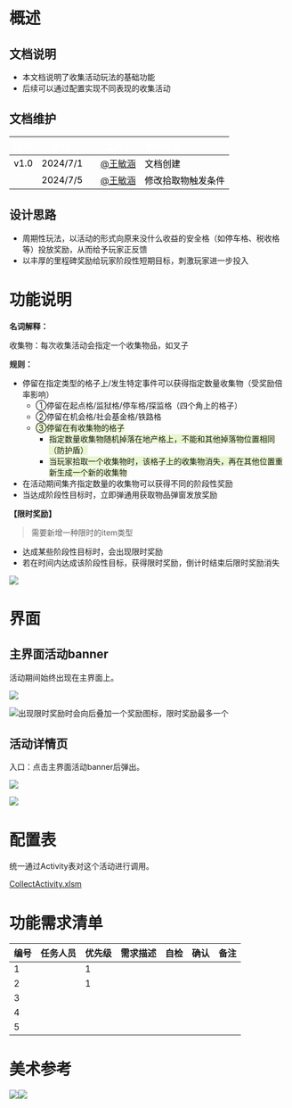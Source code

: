 # 概述
## 文档说明
+ 本文档说明了收集活动玩法的基础功能
+ 后续可以通过配置实现不同表现的收集活动

## 文档维护
| <font style="color:white;">版本</font> | <font style="color:white;">时间</font> | | <font style="color:white;">负责人</font> | <font style="color:white;">修改内容</font> |
| :---: | :---: | --- | :---: | :--- |
| <font style="color:black;">v1.0</font> | <font style="color:black;">2024/7/1</font> | | [@王敏涵](undefined/cookie-ylrqq) | <font style="color:black;">文档创建</font> |
| | <font style="color:black;">2024/7/5</font> | | [@王敏涵](undefined/cookie-ylrqq) | <font style="color:black;">修改拾取物触发条件</font> |


## 设计思路
+ 周期性玩法，以活动的形式向原来没什么收益的安全格（如停车格、税收格等）投放奖励，从而给予玩家正反馈
+ 以丰厚的里程碑奖励给玩家阶段性短期目标，刺激玩家进一步投入

# 功能说明
**名词解释：**

收集物：每次收集活动会指定一个收集物品，如叉子

**规则：**

+ 停留在指定类型的格子上/发生特定事件可以获得指定数量收集物（受奖励倍率影响）
    - ①停留在起点格/监狱格/停车格/探监格（四个角上的格子）
    - ②停留在机会格/社会基金格/铁路格
    - <font style="background-color:#E8F7CF;">③停留在有收集物的格子</font>
        * <font style="background-color:#E8F7CF;">指定数量收集物随机掉落在地产格上，不能和其他掉落物位置相同（防护盾）</font>
        * <font style="background-color:#E8F7CF;">当玩家拾取一个收集物时，该格子上的收集物消失，再在其他位置重新生成一个新的收集物</font>
+ 在活动期间集齐指定数量的收集物可以获得不同的阶段性奖励
+ 当达成阶段性目标时，立即弹通用获取物品弹窗发放奖励

**【限时奖励】**

> 需要新增一种限时的item类型
>

+ 达成某些阶段性目标时，会出现限时奖励
+ 若在时间内达成该阶段性目标，获得限时奖励，倒计时结束后限时奖励消失

![](https://cdn.nlark.com/yuque/0/2024/png/26927517/1719977362956-d2ebec56-5029-447b-81f7-8d3097258f5b.png)

# 界面
## 主界面活动banner
活动期间始终出现在主界面上。

![](https://cdn.nlark.com/yuque/0/2024/png/26927517/1719904769022-33e5289d-fe99-4dce-9f1e-5e294515b8e2.png)

![出现限时奖励时会向后叠加一个奖励图标，限时奖励最多一个](https://cdn.nlark.com/yuque/0/2024/png/26927517/1719977362956-d2ebec56-5029-447b-81f7-8d3097258f5b.png)

## 活动详情页
入口：点击主界面活动banner后弹出。

![](https://cdn.nlark.com/yuque/0/2024/png/26927517/1719904822054-7921a303-4a15-42da-a27d-a5a9c57730e7.png)

![](https://cdn.nlark.com/yuque/0/2024/png/26927517/1720162286382-dd9fda0b-2071-4f55-b70c-633f80ccf3bd.png)

# 配置表
统一通过Activity表对这个活动进行调用。

[CollectActivity.xlsm](https://snh48group.yuque.com/attachments/yuque/0/2024/xlsm/26927517/1719985890959-4c0530a6-0054-4ffe-8261-1d42e65dd03d.xlsm)

# 功能需求清单
| 编号 | 任务人员 | 优先级 | 需求描述 | 自检 | 确认 | 备注 |
| --- | --- | --- | --- | --- | --- | --- |
| 1 |  | 1 |  | | | |
| 2 |  | 1 |  | | | |
| 3 |  |  |  | | | |
| 4 |  |  |  | | | |
| 5 | |  |  | | | |


# 美术参考
![](https://cdn.nlark.com/yuque/0/2024/png/26927517/1719906748510-bfc15ee9-7b67-4743-9810-7eee043635e5.png)![](https://cdn.nlark.com/yuque/0/2024/png/26927517/1719906764438-e4f87330-3c73-4e3a-9d66-263739f37aeb.png) 

